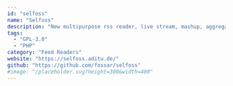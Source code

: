 ```yaml
---
id: "selfoss"
name: "Selfoss"
description: "New multipurpose rss reader, live stream, mashup, aggregation web application."
tags:
  - "GPL-3.0"
  - "PHP"
category: "Feed Readers"
website: "https://selfoss.aditu.de/"
github: "https://github.com/fossar/selfoss"
#image: "/placeholder.svg?height=300&width=400"
---
```


